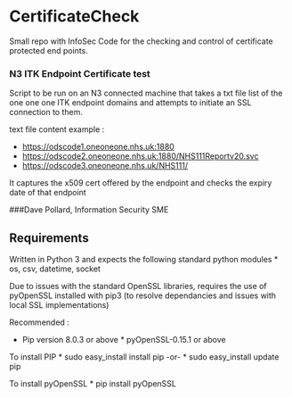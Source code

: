 # CertificateCheck
Small repo with InfoSec Code for the checking and control of certificate protected end points.

### N3 ITK Endpoint Certificate test
Script to be run on an N3 connected machine that takes a txt file list of the one one one ITK endpoint domains and attempts to initiate an SSL connection to them.    

text file content example :
  * https://odscode1.oneoneone.nhs.uk:1880
  * https://odscode2.oneoneone.nhs.uk:1880/NHS111Reportv20.svc
  * https://odscode3.oneoneone.nhs.uk/NHS111/

It captures the x509 cert offered by the endpoint and checks the expiry date of that endpoint

###Dave Pollard, Information Security SME

## Requirements

Written in Python 3 and expects the following standard python modules
      * os, csv, datetime, socket 

Due to issues with the standard OpenSSL libraries,  requires the use of pyOpenSSL installed with pip3 (to resolve dependancies and issues with local SSL implementations) 

Recommended :
   *  Pip version 8.0.3 or above
    * pyOpenSSL-0.15.1 or above

To install PIP
    * sudo easy_install install pip 
  -or-
    * sudo easy_install update pip 

To install pyOpenSSL
    * pip install pyOpenSSL


